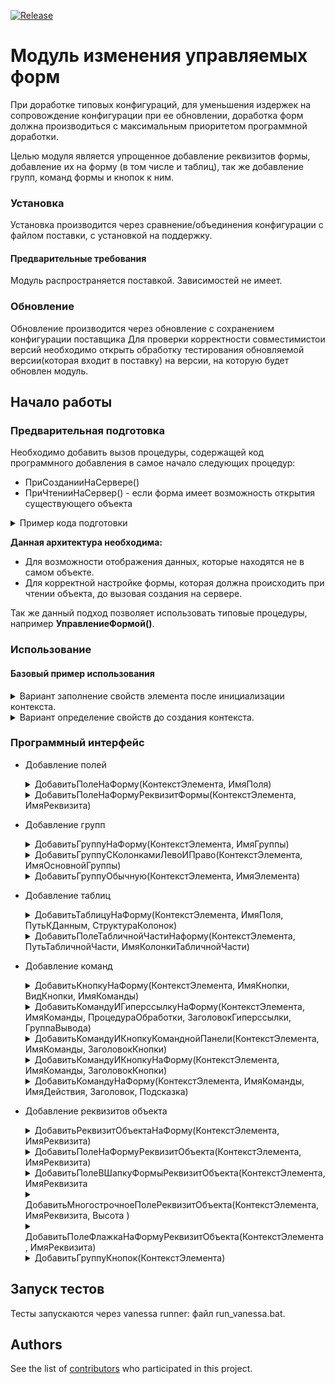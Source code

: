 [![Release](https://img.shields.io/github/tag/huxuxuya/FormModificator.svg?label=Last%20release&a)](https://github.com/huxuxuya/FormModificator/releases)

# Модуль изменения управляемых форм

При доработке типовых конфигураций, для уменьшения издержек на сопровождение конфигурации при ее обновлении, доработка форм должна производиться с максимальным приоритетом программной доработки.

Целью модуля является упрощенное добавление реквизитов формы, добавление их на форму (в том числе и таблиц), так же добавление групп, команд формы и кнопок к ним.

### Установка

Установка производится через сравнение/объединения конфигурации с файлом поставки, с установкой на поддержку.

#### Предварительные требования

Модуль распространяется поставкой. 
Зависимостей не имеет.

### Обновление

Обновление производится через обновление с сохранением конфигурации поставщика
Для проверки корректности совместимистои версий необходимо открыть обработку тестирования обновляемой версии(которая входит в поставку) на версии, на которую будет обновлен модуль.

## Начало работы

### Предварительная подготовка

Необходимо добавить вызов процедуры, содержащей код программного добавления в самое начало следующих процедур:
 * ПриСозданииНаСервере()
 * ПриЧтенииНаСервер() - если форма имеет возможность открытия существующего объекта
  
 <details>
  <summary>Пример кода подготовки</summary>
	
 ``` bsl
&НаСервере
Процедура ПриЧтенииНаСервере(ТекущийОбъект)
	ПрефиксПодготовитьФорму();
	//Текст процедуры	
КонецПроцедуры 	

 &НаСервере
Процедура ПриСозданииНаСервере(Отказ, СтандартнаяОбработка)
	ПрефиксПодготовитьФорму();
	//Текст процедуры	
КонецПроцедуры 

&НаСервере	
Процедура ПрефиксПодготовитьФорму()
	Если РедакторФорм.ФормаПодготовлена(ЭтаФорма) Тогда
		Возврат;
	КонецЕсли;
	//Код изменения формы
КонецПроцедуры 
```
</details>

**Данная архитектура необходима:**
* Для возможности отображения данных, которые находятся не в самом объекте. 
* Для корректной настройке формы, которая должна происходить при чтении объекта, до вызовая создания на сервере.

Так же данный подход позволяет использовать типовые процедуры, например **УправлениеФормой()**.

### Использование

#### Базовый пример использования
<details>
 <summary>Вариант заполнение свойств элемента после инициализации контекста.</summary>
	
``` bsl
КонтекстФормы = РедакторФорм.СоздатьКонтекстЭлемента(ЭтотОбъект);	
КонтекстФормы.Свойства.Вставить("Вид", ВидГруппыФормы.ОбычнаяГруппа);
КонтекстФормы.Свойства.Вставить("Группировка", ГруппировкаПодчиненныхЭлементовФормы.ГоризонтальнаяЕслиВозможно);
КонтекстФормы.Свойства.Вставить("ОтображатьЗаголовок", Ложь);
ЭлементГруппаШапка = РедакторФорм.ДобавитьГруппуНаФорму(КонтекстФормы, "ГруппаШапка"); 
```
</details>

<details>
 <summary>Вариант определение свойств до создания контекста.</summary>
	
``` bsl
Свойства = Новый Структура("Вид, ОтображатьЗаголовок", ВидГруппыФормы.ОбычнаяГруппа, Ложь);
КонтекстФормы = РедакторФорм.СоздатьКонтекстЭлемента(ЭтотОбъект, , , Свойства);	
ЭлементГруппаШапка = РедакторФорм.ДобавитьГруппуНаФорму(КонтекстФормы, "ГруппаШапка"); 
```
</details>

### Программный интерфейс

* Добавление полей
	<details>
	 <summary>ДобавитьПолеНаФорму(КонтекстЭлемента, ИмяПоля)</summary>

	``` bsl
	КонтекстПоля = РедакторФорм.СоздатьКонтекстЭлемента(ЭтотОбъект, ГруппаЛево);	
	КонтекстПоля.Свойства.Вставить("ПутьКДанным", "Статус");
	РедакторФорм.ДобавитьПолеНаФорму(КонтекстПоля, "Статус");
	```
	</details>
	<details>
	 <summary>ДобавитьПолеНаФормуРеквизитФормы(КонтекстЭлемента, ИмяРеквизита)</summary>

	``` bsl
	КонтекстЭлемента = РедакторФорм.СоздатьКонтекстЭлемента(ЭтотОбъект, ГруппаПраво);
	РедакторФорм.ДобавитьПолеНаФормуРеквизитФормы(КонтекстЭлемента, "Состояние");
	```
	</details>	
* Добавление групп 
	<details>
	 <summary>ДобавитьГруппуНаФорму(КонтекстЭлемента, ИмяГруппы)</summary>

	``` bsl
	КонтекстСтраницы = РедакторФорм.СоздатьКонтекстЭлемента(ЭтотОбъект);
	КонтекстСтраницы.Свойства.Вставить("Вид", ВидГруппыФормы.Страницы);
	ГруппаСтраницы = РедакторФорм.ДобавитьГруппуНаФорму(КонтекстСтраницы, "ГруппаСтраницы");

	КонтекстСтраницы.Свойства.Вид = ВидГруппыФормы.Страница;	
	КонтекстСтраницы.Родитель = ГруппаСтраницы;
	КонтекстСтраницы.Свойства.Вставить("Заголовок", "Товары");
	СтраницаТовары = РедакторФорм.ДобавитьГруппуНаФорму(КонтекстСтраницы, "СтраницаТовары");	
	
	КонтекстСтраницы.Свойства.Вставить("Заголовок", "Услуги");
	СтраницаУслуги = РедакторФорм.ДобавитьГруппуНаФорму(КонтекстСтраницы, "СтраницаУслуги");
	```
	</details>	
	<details>
	 <summary>ДобавитьГруппуСКолонкамиЛевоИПраво(КонтекстЭлемента, ИмяОсновнойГруппы)</summary>

	``` bsl
	КонтекстГруппы = РедакторФорм.СоздатьКонтекстЭлемента(ЭтотОбъект, Элементы.ГруппаОсновная);
	РедакторФорм.ДобавитьГруппуСКолонкамиЛевоИПраво(КонтекстГруппы, "Шапка");
	ШапкаЛево = Элементы.ШапкаЛево;
	ШапкаПраво = Элементы.ШапкаПраво;
	```
	</details>	
	<details>
	 <summary>ДобавитьГруппуОбычную(КонтекстЭлемента, ИмяЭлемента)</summary>

	``` bsl
	КонтекстГруппы = РедакторФорм.СоздатьКонтекстЭлемента(ЭтотОбъект, ГруппаСтраницаТовары);
	ГруппаИтогов = РедакторФорм.ДобыавитьГруппуОбычную(КонтекстГруппы, "ГруппаИтогов");
	```
	</details>	 
* Добавление таблиц
	<details>
	 <summary>ДобавитьТаблицуНаФорму(КонтекстЭлемента, ИмяПоля, ПутьКДанным, СтруктураКолонок)</summary>

	``` bsl
	КонтекстГруппТаблицы = РедакторФорм.СоздатьКонтекстЭлемента(ЭтотОбъект, ГруппаИтоговойТаблицы);
	
	СтруктураКолонок = Новый Структура;
	СтруктураКолонок.Вставить("ТаблицаКолонка1", "Колонка1");
	СтруктураКолонок.Вставить("ТаблицаКолонка2", "Колонка2");
	СтруктураКолонок.Вставить("ТаблицаКолонка3", "Колонка3");
	ЭлементТаблицаПроверряемыеМетоды = РедакторФорм.ДобавитьТаблицуНаФорму(КонтекстГруппТаблицы, "ИмяТаблицы", "Объект.ТаблицаОбъекта", СтруктураКолонок);	
	```
	</details>
	<details>
	 <summary>ДобавитьПолеТабличнойЧастиНаформу(КонтекстЭлемента, ПутьТабличнойЧасти, ИмяКолонкиТабличнойЧасти)</summary>

	``` bsl
	КонтекстФормы = РедакторФорм.СоздатьКонтекстЭлемента(ЭтотОбъект);
	РедакторФорм.ДобавитьПолеТабличнойЧастиНаформу(КонтекстФормы, "Объект.ИмяТаблицы", "ИмяКолонки");
	```
	</details>	
* Добавление команд
	<details>
	 <summary>ДобавитьКнопкуНаФорму(КонтекстЭлемента, ИмяКнопки, ВидКнопки, ИмяКоманды)</summary>

	``` bsl
	КонтекстГруппыКнопок = РедакторФорм.СоздатьКонтекстЭлемента(ЭтотОбъект, ГруппаКнопок);
	РедакторФорм.ДобавитьКнопкуНаФорму(КонтекстГруппыКнопок, "ИмяКоманды", ВидКнопкиФормы.ОбычнаяКнопка, "Подключаемый_КомандаИмяКнопки");
	```
	</details>	 
	<details>
	 <summary>ДобавитьКомандуИГиперссылкуНаФорму(КонтекстЭлемента, ИмяКоманды, ПроцедураОбработки, ЗаголовокГиперссылки, ГруппаВывода)</summary>

	``` bsl
	КонтекстКоманды = РедакторФорм.СоздатьКонтекстЭлемента(ЭтотОбъект, Элементы.Группа);
	РедакторФорм.ДобавитьКомандуИГиперссылкуНаФорму(КонтекстКоманды, "ИмяКоманды", "Подключаемый_КомандаИмяКоманды", "Очистить все");
	```
	</details>	 
	<details>
	 <summary>ДобавитьКомандуИКнопкуКоманднойПанели(КонтекстЭлемента, ИмяКоманды, ЗаголовокКнопки)</summary>

	``` bsl
	КонтекстКоманды = РедакторФорм.СоздатьКонтекстЭлемента(ЭтотОбъект, Элементы.Группа);
	КонтекстФормы.Родитель = ЭлементТаблицаПроверряемыеМетоды.КоманднаяПанель;
	РедакторФорм.ДобавитьКомандуИКнопкуКоманднойПанели(КонтекстФормы, "КомандаКнопки3", "Обновить");
	```
	</details>
	</details>	 
	<details>
	 <summary>ДобавитьКомандуИКнопкуНаФорму(КонтекстЭлемента, ИмяКоманды, ЗаголовокКнопки)</summary>

	``` bsl
	КонтекстКнопки = РедакторФорм.СоздатьКонтекстЭлемента(ЭтотОбъект, Элементы.ГруппаИтоги);
	РедакторФорм.ДобавитьКомандуИКнопкуНаФорму(КонтекстКнопки, "ИмяКоманды", "Заголовок");
	```
	</details>
	<details>
	 <summary>ДобавитьКомандуНаФорму(КонтекстЭлемента, ИмяКоманды, ИмяДействия, Заголовок, Подсказка)</summary>

	``` bsl
	КонтекстКоманда = РедакторФорм.СоздатьКонтекстЭлемента(ЭтотОбъект, Элементы.Группа);	
	РедакторФорм.ДобавитьКомандуНаФорму(КонтекстКоманда, "Обновить", "Подключаемый_Обновить", "Обновить информаци");
	```
	</details>	 
* Добавление реквизитов объекта
	<details>
	 <summary>ДобавитьРеквизитОбъектаНаФорму(КонтекстЭлемента, ИмяРеквизита)</summary>

	``` bsl
	КонтекстГруппыБулево = РедакторФорм.СоздатьКонтекстЭлемента(ЭтотОбъект, Элементы.Группа);
	РедакторФорм.ДобавитьРеквизитОбъектаНаФорму(КонтекстГруппыБулево, "НовыйРеквизит");
	```
	</details>	
	<details>
	 <summary>ДобавитьПолеНаФормуРеквизитОбъекта(КонтекстЭлемента, ИмяРеквизита)</summary>

	``` bsl
	КонтекстГруппы = РедакторФорм.СоздатьКонтекстЭлемента(ЭтотОбъект, Элементы.ГуппаЛево);
	РедакторФорм.ДобавитьПолеНаФормуРеквизитОбъекта(КонтекстГруппы, "ЭтоНалог");
	```
	</details>	
	<details>
	 <summary>ДобавитьПолеВШапкуФормыРеквизитОбъекта(КонтекстЭлемента, ИмяРеквизита</summary>

	``` bsl
	КонтекстГруппы = РедакторФорм.СоздатьКонтекстЭлемента(ЭтотОбъект, Элементы.ГруппаШапкаЛево);
	РедакторФорм.ДобавитьПолеВШапкуФормыРеквизитОбъекта(КонтекстГруппы, "Подразделение");
	```
	</details>	
	<details>
	 <summary>ДобавитьМногострочноеПолеРеквизитОбъекта(КонтекстЭлемента, ИмяРеквизита, Высота )</summary>

	``` bsl
	КонтекстЭлемента = РедакторФорм.СоздатьКонтекстЭлемента(ЭтотОбъект, Элементы.ГруппаПодвал);
	РедакторФорм.ДобавитьМногострочноеПолеРеквизитОбъекта(КонтекстЭлемента, "Комментарий");	
	```
	</details>	
	<details>
	 <summary>ДобавитьПолеФлажкаНаФормуРеквизитОбъекта(КонтекстЭлемента, ИмяРеквизита)</summary>

	``` bsl
	КонтекстГруппы = РедакторФорм.СоздатьКонтекстЭлемента(ЭтотОбъект, Элементы.ГруппаДополнительно);
	РедакторФорм.ДобавитьПолеФлажкаНаФормуРеквизитОбъекта(КонтекстГруппы, "ЭтоИнтеграционныйОбъект");
	```
	</details>	
	<details>
	 <summary>ДобавитьГруппуКнопок(КонтекстЭлемента)</summary>

	``` bsl
	КонтекстПанели = РедакторФорм.СоздатьКонтекстЭлемента(ЭтотОбъект, ЭлементТаблицаПроверяемыеМетоды.КоманднаяПанель);
	РедакторФорм.ДобавитьГруппуКнопок(КонтекстПанели);
	```
	</details>	

## Запуск тестов

Тесты запускаются через vanessa runner: файл run_vanessa.bat.

## Authors

See the list of [contributors](https://github.com/huxuxuya/FormModificator/contributors) who participated in this project.
